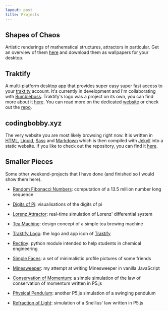 ```yaml
---
layout: post
title: Projects
---
```


## Shapes of Chaos
Artistic renderings of mathematical structures, attractors in particular.
Get an overview of them [here](chaotic-shapes) and download them as wallpapers for your desktop.

## Traktify
A multi-platform desktop app that provides super easy super fast access to your [trakt.tv](https://trakt.tv) account.
It's currently in development and I'm collaborating with [Bumbleboss](https://bumbleboss.xyz).
Traktify's logo was a project on its own, you can find more about it [here](traktify-logo).
You can read more on the dedicated [website](/traktify) or check out the [repo](https://github.com/CodingBobby/traktify).

## codingbobby.xyz
The very website you are most likely browsing right now.
It is written in [HTML](https://html.spec.whatwg.org/), [Liquid](https://shopify.github.io/liquid/), [Sass](https://sass-lang.com/) and [Markdown](https://daringfireball.net/projects/markdown/) which is then compiled with [Jekyll](https://jekyllrb.com/) into a static website.
If you like to check out the repository, you can find it [here](https://github.com/CodingBobby/codingbobby.github.io).

## Smaller Pieces
Some other weekend-projects that I have done (and finished so I would show them here).

- [Random Fibonacci Numbers](random-fibonacci):
  computation of a 13.5 million number long sequence

- [Digits of Pi](pi-graphics):
  visualisations of the digits of pi

- [Lorenz Attractor](lorenz-attractor):
  real-time simulation of Lorenz' differential system

- [Tea Machine](tea-machine):
  design concept of a simple tea brewing machine

- <span id="small-traktify">[Traktify Logo](traktify-logo)</span>:
  the logo and app icon of [Traktify](#traktify)

- [Rectipy](https://github.com/CodingBobby/rectipy):
  python module intended to help students in chemical engineering

- [Simple Faces](simple-faces):
  a set of minimalistic profile pictures of some friends

- [Minesweeper](minesweeper):
  my attempt at writing Minesweeper in vanilla JavaScript

- [Conservation of Momentum](algebrarium-momentum):
  a simple simulation of the law of conservation of momentum written in P5.js

- [Physical Pendulum](algebrarium-pendulum):
  another P5.js simulation of a swinging pendulum

- [Refraction of Light](algebrarium-refraction):
  simulation of a Snellius' law written in P5.js
